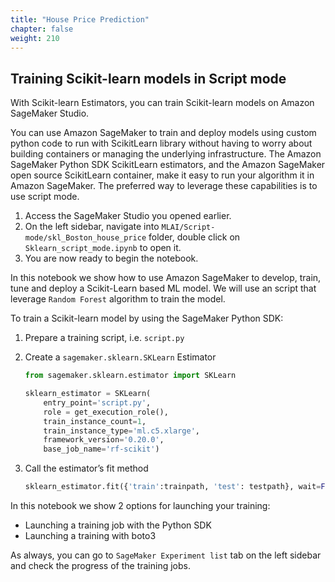 ```yaml
---
title: "House Price Prediction"
chapter: false
weight: 210
---
```

## Training Scikit-learn models in Script mode

With Scikit-learn Estimators, you can train Scikit-learn models on Amazon SageMaker Studio.

You can use Amazon SageMaker to train and deploy models using custom python code to run with ScikitLearn library without having to worry about building containers or managing the underlying infrastructure. The Amazon SageMaker Python SDK ScikitLearn estimators, and the Amazon SageMaker open source ScikitLearn container, make it easy to run your algorithm it in Amazon SageMaker. The preferred way to leverage these capabilities is to use script mode.


1. Access the SageMaker Studio you opened earlier.
2. On the left sidebar, navigate into `MLAI/Script-mode/skl_Boston_house_price` folder, double click on `Sklearn_script_mode.ipynb` to open it.
3. You are now ready to begin the notebook.

In this notebook we show how to use Amazon SageMaker to develop, train, tune and deploy a Scikit-Learn based ML model. We will use an script that leverage `Random Forest` algorithm to train the model.

To train a Scikit-learn model by using the SageMaker Python SDK:

1. Prepare a training script, i.e. `script.py`
2. Create a `sagemaker.sklearn.SKLearn` Estimator

    ```python
    from sagemaker.sklearn.estimator import SKLearn

    sklearn_estimator = SKLearn(
        entry_point='script.py',
        role = get_execution_role(),
        train_instance_count=1,
        train_instance_type='ml.c5.xlarge',
        framework_version='0.20.0',
        base_job_name='rf-scikit')

    ```

3. Call the estimator’s fit method

    ```python
    sklearn_estimator.fit({'train':trainpath, 'test': testpath}, wait=False)
    ```

In this notebook we show 2 options for launching your training:  

* Launching a training job with the Python SDK
* Launching a training with boto3

As always, you can go to `SageMaker Experiment list` tab on the left sidebar and check the progress of the training jobs.
